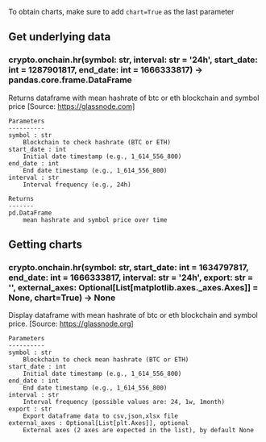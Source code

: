 To obtain charts, make sure to add `chart=True` as the last parameter

## Get underlying data 
### crypto.onchain.hr(symbol: str, interval: str = '24h', start_date: int = 1287901817, end_date: int = 1666333817) -> pandas.core.frame.DataFrame

Returns dataframe with mean hashrate of btc or eth blockchain and symbol price
    [Source: https://glassnode.com]

    Parameters
    ----------
    symbol : str
        Blockchain to check hashrate (BTC or ETH)
    start_date : int
        Initial date timestamp (e.g., 1_614_556_800)
    end_date : int
        End date timestamp (e.g., 1_614_556_800)
    interval : str
        Interval frequency (e.g., 24h)

    Returns
    -------
    pd.DataFrame
        mean hashrate and symbol price over time

## Getting charts 
### crypto.onchain.hr(symbol: str, start_date: int = 1634797817, end_date: int = 1666333817, interval: str = '24h', export: str = '', external_axes: Optional[List[matplotlib.axes._axes.Axes]] = None, chart=True) -> None

Display dataframe with mean hashrate of btc or eth blockchain and symbol price.
    [Source: https://glassnode.org]

    Parameters
    ----------
    symbol : str
        Blockchain to check mean hashrate (BTC or ETH)
    start_date : int
        Initial date timestamp (e.g., 1_614_556_800)
    end_date : int
        End date timestamp (e.g., 1_614_556_800)
    interval : str
        Interval frequency (possible values are: 24, 1w, 1month)
    export : str
        Export dataframe data to csv,json,xlsx file
    external_axes : Optional[List[plt.Axes]], optional
        External axes (2 axes are expected in the list), by default None
